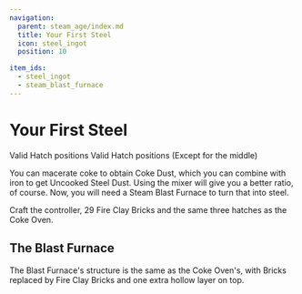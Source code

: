 ```yaml
---
navigation:
  parent: steam_age/index.md
  title: Your First Steel
  icon: steel_ingot
  position: 10

item_ids:
  - steel_ingot
  - steam_blast_furnace
---
```


# Your First Steel

<GameScene zoom="3" interactive={true}>
 <ImportStructure src='../assets/structures/steam_blast_furnace.snbt' />

 <BoxAnnotation color="#dddddd" min="0 0 0" max="3 1 3">
   Valid Hatch positions
 </BoxAnnotation>

 <BoxAnnotation color="#dddddd" min="0 3 0" max="3 4 3">
   Valid Hatch positions (Except for the middle)
 </BoxAnnotation>
</GameScene>

You can macerate coke to obtain Coke Dust, which you can combine with iron to get Uncooked Steel Dust. Using the mixer will give you a better ratio, of course. Now, you will need a Steam Blast Furnace to turn that into steel.

Craft the controller, 29 Fire Clay Bricks and the same three hatches as the Coke Oven.

## The Blast Furnace

<Recipe id="modern_industrialization:steam_age/fireclay/steam_blast_furnace" />

The Blast Furnace's structure is the same as the Coke Oven's, with Bricks replaced by Fire Clay Bricks and one extra hollow layer on top.
